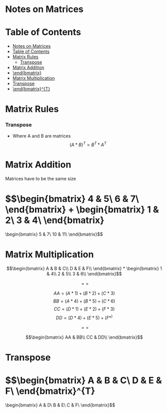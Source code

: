 # Notes on Matrices

# Table of Contents

- [Notes on Matrices](#notes-on-matrices)
- [Table of Contents](#table-of-contents)
- [Matrix Rules](#matrix-rules)
    - [Transpose](#transpose)
- [Matrix Addition](#matrix-addition)
- [\end{bmatrix}](#endbmatrix)
- [Matrix Multiplication](#matrix-multiplication)
- [Transpose](#transpose-1)
- [\end{bmatrix}^{T}](#endbmatrixt)

# Matrix Rules

### Transpose

- Where A and B are matrices
$$(A*B)^{T} = B^{T}*A^{T}$$

# Matrix Addition

Matrices have to be the same size

$$\begin{bmatrix}
    4 & 5\\
    6 & 7\\
\end{bmatrix}
+
\begin{bmatrix}
    1 & 2\\
    3 & 4\\
\end{bmatrix}
=
\begin{bmatrix}
    5 & 7\\
    10 & 11\\
\end{bmatrix}$$

# Matrix Multiplication

$$\begin{bmatrix}
    A & B & C\\
    D & E & F\\
\end{bmatrix}
*
\begin{bmatrix}
    1 & 4\\
    2 & 5\\
    3 & 6\\
\end{bmatrix}$$

$$==$$

$$AA=(A*1)+(B*2)+(C*3)$$
$$BB=(A*4)+(B*5)+(C*6)$$
$$CC=(D*1)+(E*2)+(F*3)$$
$$DD=(D*4)+(E*5)+(F*^)$$

$$==$$

$$\begin{bmatrix}
    AA & BB\\
    CC & DD\\
\end{bmatrix}$$

# Transpose

$$\begin{bmatrix}
    A & B & C\\
    D & E & F\\
\end{bmatrix}^{T}
=
\begin{bmatrix}
    A & D\\
    B & E\\
    C & F\\
\end{bmatrix}$$






